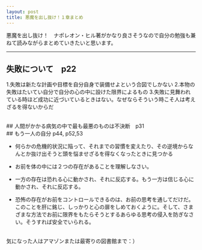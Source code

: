 ```yaml
---
layout: post
title: 悪魔を出し抜け！１章まとめ
---
```


悪魔を出し抜け！　ナポレオン・ヒル著がかなり良さそうなので自分の勉強も兼ねて読みながらまとめていきたいと思います。
____

## 失敗について　p22
1.失敗は新たな計画や目標を自分自身で装備せよという合図でしかない
2.本物の失敗はたいてい自分で自分の心の中に設けた限界によるもの
3.失敗に見舞われている時ほど成功に近づいているときはない。なぜならそういう時こそ人は考えざるを得ないからだ

<br/>
## 人間がかかる病気の中で最も最悪のものは不決断　p31

<br/>
## もう一人の自分 p44, p52,53
	
* 何らかの危機的状況に陥って、それまでの習慣を変えたり、その逆境からなんとか抜け出そうと頭を悩ませざるを得なくなったときに見つかる

* お前を体の中には２つの存在があることを理解しなさい。	
	
* 一方の存在は恐れる心に動かされ、それに反応する。もう一方は信じる心に動かされ、それに反応する。

* 恐怖の存在がお前をコントロールできるのは、お前の思考を通してだけだ。このことを肝に銘じ、しっかりと心の扉をしめておくように。そして、さまざまな方法でお前に限界をもたらそうとするあらゆる思考の侵入を防ぎなさい。そうすれば安全でいられる。

<br/>
気になった人はアマゾンまたは最寄りの図書館まで：）
